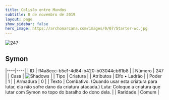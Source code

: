 ```yaml
---
title: Colisão entre Mundos
subtitle: 8 de novembro de 2019
layout: page
show_sidebar: false
hero_image: https://archonarcana.com/images/0/07/Starter-wc.jpg
---
```


![247](https://cdn.keyforgegame.com/media/card_front/pt/452_247_4CHFGP6MRJ4_pt.png)

## Symon

|----|----|
| ID | ff4a8ecc-b5e1-4d84-b420-b03044cb61b8 |
| Número | 247 |
| Casa | ![Shadows](https://archonarcana.com/images/thumb/e/ee/Shadows.png/22px-Shadows.png "Sombras") |
| Tipo | Criatura |
| Atributos | Elfo • Ladrão |
| Poder | 1 |
| Armadura | 0 |
| Texto | Combativo. (Quando usar esta criatura para lutar, ela não sofre dano da criatura atacada.) Luta: Coloque a criatura que lutar com Symon no topo do baralho do dono dela. |
| Raridade | Comum |
